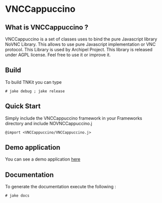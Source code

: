 # VNCCappuccino

## What is VNCCappuccino ?

VNCCappuccino is a set of classes uses to bind the pure Javascript library 
NoVNC Library. This allows to use pure Javascript implementation or VNC protocol. 
This Library is used by Archipel Project. This library is released under AGPL license. Feel 
free to use it or improve it.


## Build

To build TNKit you can type

    # jake debug ; jake release


## Quick Start

Simply include the VNCCappuccino framework in your Frameworks directory and include NOVNCCappuccino.j

    @import <VNCCappuccino/VNCCappuccino.j>


## Demo application

You can see a demo application [here](http://github.com/primalmotion/VNCCappuccino-Example/)


## Documentation

To generate the documentation execute the following :

    # jake docs


